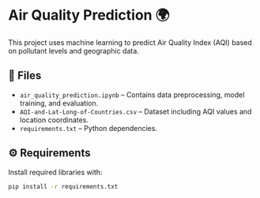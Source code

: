 # Air Quality Prediction 🌍

This project uses machine learning to predict Air Quality Index (AQI) based on pollutant levels and geographic data.

## 📁 Files

- `air_quality_prediction.ipynb` – Contains data preprocessing, model training, and evaluation.
- `AQI-and-Lat-Long-of-Countries.csv` – Dataset including AQI values and location coordinates.
- `requirements.txt` – Python dependencies.

## ⚙️ Requirements

Install required libraries with:

```bash
pip install -r requirements.txt
